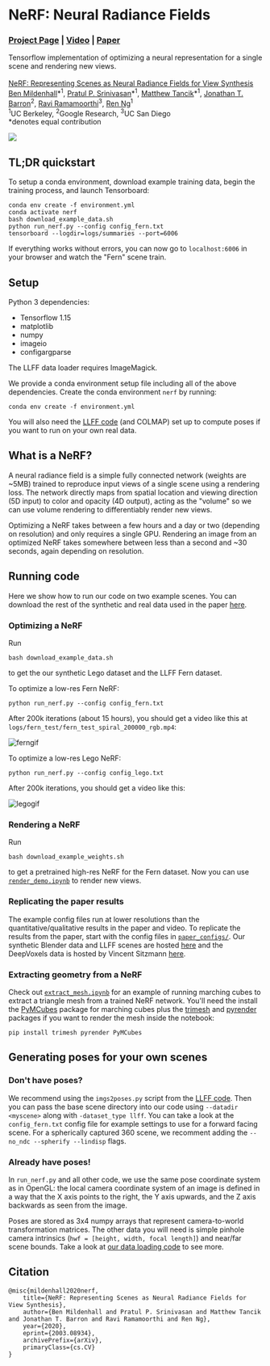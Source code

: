 # NeRF: Neural Radiance Fields
### [Project Page](http://tancik.com/nerf) | [Video](https://youtu.be/W5orxiCZ3vI) | [Paper](https://arxiv.org/abs/2003.08934) 
Tensorflow implementation of optimizing a neural representation for a single scene and rendering new views.<br><br>
[NeRF: Representing Scenes as Neural Radiance Fields for View Synthesis](http://tancik.com/nerf)  
 [Ben Mildenhall](https://people.eecs.berkeley.edu/~bmild/)\*<sup>1</sup>,
 [Pratul P. Srinivasan](https://people.eecs.berkeley.edu/~pratul/)\*<sup>1</sup>,
 [Matthew Tancik](http://tancik.com/)\*<sup>1</sup>,
 [Jonathan T. Barron](http://jonbarron.info/)<sup>2</sup>,
 [Ravi Ramamoorthi](http://cseweb.ucsd.edu/~ravir/)<sup>3</sup>,
 [Ren Ng](https://www2.eecs.berkeley.edu/Faculty/Homepages/yirenng.html)<sup>1</sup> <br>
 <sup>1</sup>UC Berkeley, <sup>2</sup>Google Research, <sup>3</sup>UC San Diego  
  \*denotes equal contribution  


<img src='imgs/pipeline.jpg'/>

## TL;DR quickstart

To setup a conda environment, download example training data, begin the training process, and launch Tensorboard:
```
conda env create -f environment.yml
conda activate nerf
bash download_example_data.sh
python run_nerf.py --config config_fern.txt
tensorboard --logdir=logs/summaries --port=6006
```
If everything works without errors, you can now go to `localhost:6006` in your browser and watch the "Fern" scene train.

## Setup

Python 3 dependencies:

* Tensorflow 1.15
* matplotlib
* numpy
* imageio
*  configargparse

The LLFF data loader requires ImageMagick.

We provide a conda environment setup file including all of the above dependencies. Create the conda environment `nerf` by running:
```
conda env create -f environment.yml
```

You will also need the [LLFF code](http://github.com/fyusion/llff) (and COLMAP) set up to compute poses if you want to run on your own real data.

## What is a NeRF?

A neural radiance field is a simple fully connected network (weights are ~5MB) trained to reproduce input views of a single scene using a rendering loss. The network directly maps from spatial location and viewing direction (5D input) to color and opacity (4D output), acting as the "volume" so we can use volume rendering to differentiably render new views.

Optimizing a NeRF takes between a few hours and a day or two (depending on resolution) and only requires a single GPU. Rendering an image from an optimized NeRF takes somewhere between less than a second and ~30 seconds, again depending on resolution.


## Running code

Here we show how to run our code on two example scenes. You can download the rest of the synthetic and real data used in the paper [here](https://drive.google.com/drive/folders/128yBriW1IG_3NJ5Rp7APSTZsJqdJdfc1).

### Optimizing a NeRF

Run
```
bash download_example_data.sh
```
to get the our synthetic Lego dataset and the LLFF Fern dataset.

To optimize a low-res Fern NeRF:
```
python run_nerf.py --config config_fern.txt
```
After 200k iterations (about 15 hours), you should get a video like this at `logs/fern_test/fern_test_spiral_200000_rgb.mp4`:

![ferngif](https://people.eecs.berkeley.edu/~bmild/nerf/fern_200k_256w.gif)

To optimize a low-res Lego NeRF:
```
python run_nerf.py --config config_lego.txt
```
After 200k iterations, you should get a video like this:

![legogif](https://people.eecs.berkeley.edu/~bmild/nerf/lego_200k_256w.gif)

### Rendering a NeRF

Run
```
bash download_example_weights.sh
```
to get a pretrained high-res NeRF for the Fern dataset. Now you can use [`render_demo.ipynb`](https://github.com/bmild/nerf/blob/master/render_demo.ipynb) to render new views.

### Replicating the paper results

The example config files run at lower resolutions than the quantitative/qualitative results in the paper and video. To replicate the results from the paper, start with the config files in [`paper_configs/`](https://github.com/bmild/nerf/tree/master/paper_configs). Our synthetic Blender data and LLFF scenes are hosted [here](https://drive.google.com/drive/folders/128yBriW1IG_3NJ5Rp7APSTZsJqdJdfc1) and the DeepVoxels data is hosted by Vincent Sitzmann [here](https://drive.google.com/open?id=1lUvJWB6oFtT8EQ_NzBrXnmi25BufxRfl).

### Extracting geometry from a NeRF

Check out [`extract_mesh.ipynb`](https://github.com/bmild/nerf/blob/master/extract_mesh.ipynb) for an example of running marching cubes to extract a triangle mesh from a trained NeRF network. You'll need the install the [PyMCubes](https://github.com/pmneila/PyMCubes) package for marching cubes plus the [trimesh](https://github.com/mikedh/trimesh) and [pyrender](https://github.com/mmatl/pyrender) packages if you want to render the mesh inside the notebook:
```
pip install trimesh pyrender PyMCubes
```

## Generating poses for your own scenes

### Don't have poses?

We recommend using the `imgs2poses.py` script from the [LLFF code](https://github.com/fyusion/llff). Then you can pass the base scene directory into our code using `--datadir <myscene>` along with `-dataset_type llff`. You can take a look at the `config_fern.txt` config file for example settings to use for a forward facing scene. For a spherically captured 360 scene, we recomment adding the `--no_ndc --spherify --lindisp` flags.

### Already have poses!

In `run_nerf.py` and all other code, we use the same pose coordinate system as in OpenGL: the local camera coordinate system of an image is defined in a way that the X axis points to the right, the Y axis upwards, and the Z axis backwards as seen from the image.

Poses are stored as 3x4 numpy arrays that represent camera-to-world transformation matrices. The other data you will need is simple pinhole camera intrinsics (`hwf = [height, width, focal length]`) and near/far scene bounds. Take a look at [our data loading code](https://github.com/bmild/nerf/blob/master/run_nerf.py#L406) to see more.

## Citation

```
@misc{mildenhall2020nerf,
    title={NeRF: Representing Scenes as Neural Radiance Fields for View Synthesis},
    author={Ben Mildenhall and Pratul P. Srinivasan and Matthew Tancik and Jonathan T. Barron and Ravi Ramamoorthi and Ren Ng},
    year={2020},
    eprint={2003.08934},
    archivePrefix={arXiv},
    primaryClass={cs.CV}
}
```
